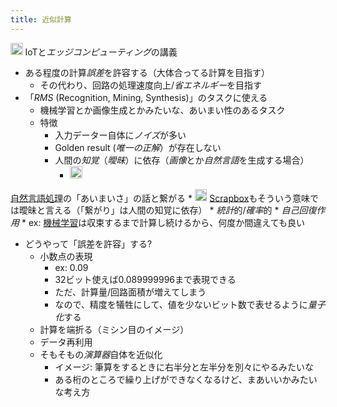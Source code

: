 ```yaml
---
title: 近似計算
---
```


<img src='https://scrapbox.io/api/pages/blu3mo-public/情報科学の達人/icon' alt='情報科学の達人.icon' height="19.5"/> IoTと*エッジコンピューティング*の講義

* ある程度の計算*誤差*を許容する（大体合ってる計算を目指す）
  * その代わり、回路の処理速度向上/*省エネルギー*を目指す
* 「*RMS* (Recognition, Mining, Synthesis)」のタスクに使える
  * 機械学習とか画像生成とかみたいな、あいまい性のあるタスク
  * 特徴
    * 入力データー自体に*ノイズ*が多い
    * Golden result (*唯一の正解*）が存在しない
    * 人間の*知覚*（*曖昧*）に依存（*画像*とか*自然言語*を生成する場合）
      * <img src='https://scrapbox.io/api/pages/blu3mo-public/blu3mo/icon' alt='blu3mo.icon' height="19.5"/>
[自然言語処理](%E8%87%AA%E7%84%B6%E8%A8%80%E8%AA%9E%E5%87%A6%E7%90%86.md)の「あいまいさ」の話と繋がる
      * <img src='https://scrapbox.io/api/pages/blu3mo-public/blu3mo/icon' alt='blu3mo.icon' height="19.5"/> [Scrapbox](Scrapbox.md)もそういう意味では曖昧と言える（「繋がり」は人間の知覚に依存）
    * *統計*的/*確率*的
    * *自己回復作用*
      * ex: [機械学習](%E6%A9%9F%E6%A2%B0%E5%AD%A6%E7%BF%92.md)は収束するまで計算し続けるから、何度か間違えても良い
* どうやって「誤差を許容」する?
  * 小数点の表現
    * ex: 0.09
    * 32ビット使えば0.089999996まで表現できる
    * ただ、計算量/回路面積が増えてしまう
    * なので、精度を犠牲にして、値を少ないビット数で表せるように*量子化*する
  * 計算を端折る（ミシン目のイメージ）
  * データ再利用
  * そもそもの*演算器*自体を近似化
    * イメージ: 筆算をするときに右半分と左半分を別々にやるみたいな
    * ある桁のところで繰り上げができなくなるけど、まあいいかみたいな考え方
